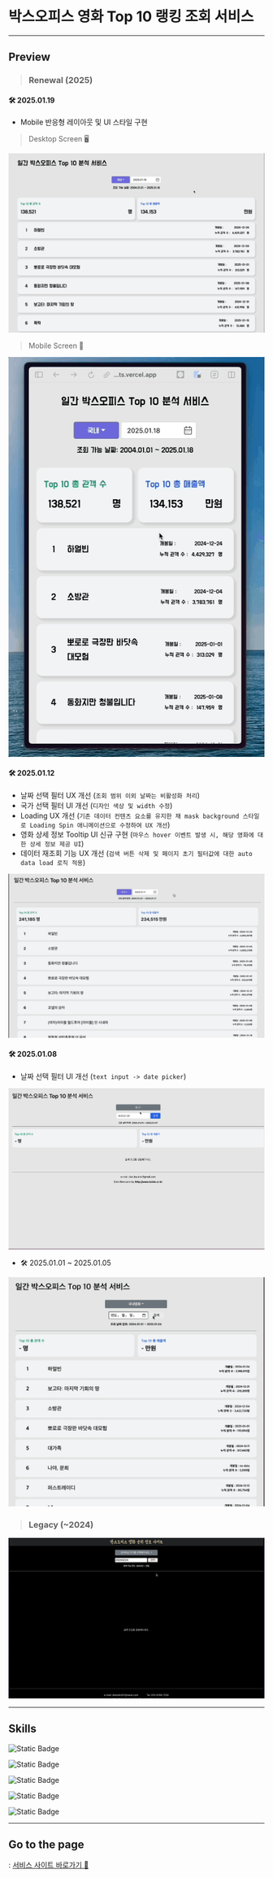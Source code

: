 # 박스오피스 영화 Top 10 랭킹 조회 서비스

---

## **Preview**

> ### Renewal (2025)

#### 🛠️ 2025.01.19

- Mobile 반응형 레이아웃 및 UI 스타일 구현

> Desktop Screen 🖥️

![alt text](/result/250119_Result_Desktop.gif)

> Mobile Screen 📱

![alt text](/result/250119_Result_Mobile.gif)

#### 🛠️ 2025.01.12

- 날짜 선택 필터 UX 개선 (`조회 범위 이외 날짜는 비활성화 처리`)
- 국가 선택 필터 UI 개선 (`디자인 색상 및 width 수정`)
- Loading UX 개선 (`기존 데이터 컨텐츠 요소를 유지한 채 mask background 스타일로 Loading Spin 애니메이션으로 수정하여 UX 개선`)
- 영화 상세 정보 Tooltip UI 신규 구현 (`마우스 hover 이벤트 발생 시, 해당 영화에 대한 상세 정보 제공 UI`)
- 데이터 재조회 기능 UX 개선 (`검색 버튼 삭제 및 페이지 초기 필터값에 대한 auto data load 로직 적용`)

![alt text](/result/Result_20250112.gif)

#### 🛠️ 2025.01.08

- 날짜 선택 필터 UI 개선 (`text input -> date picker`)

![alt text](/result/Result_20250108.gif)

- 🛠️ 2025.01.01 ~ 2025.01.05

![alt text](/result/Result_20250105.gif)

> ### Legacy (~2024)

![alt text](<Desktop .gif>)

---

## **Skills**

![Static Badge](https://img.shields.io/badge/react-grey?style=flat&logo=react&label=v18&labelColor=black)

![Static Badge](https://img.shields.io/badge/typescript-grey?style=flat&logo=typescript&label=v5&labelColor=black)

![Static Badge](https://img.shields.io/badge/mantine-grey?style=flat&logo=mantine&label=v7&labelColor=black)

![Static Badge](https://img.shields.io/badge/tanstack_/_react__query-grey?style=flat&logo=reactQuery&label=v5&labelColor=black)

![Static Badge](https://img.shields.io/badge/styled_components-grey?style=flat&logo=styledComponents&label=v5&labelColor=black)

---

## **Go to the page**

: <a href="https://project-box-office-react-dlwlsdn201s-projects.vercel.app/">서비스 사이트 바로가기 🔗</a>

